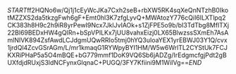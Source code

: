 $START$ff2HQNo6w/Qj1j1cEyWcJKa7Cxh2seB+rbXW5RK4sqXeQnNTzhB0IkotMZZXS2da5tkzgFwh6gF+Emt0hl3K7zfgLyvQ+MWAtozY776cQiI6ILXTlpq2CK383h8H9c2h9iR8yrPewI9Ncx7JklJvIAOk+s1ZjFPE5o9b/bI3TdTbg8MflTXj22Bl69BEDxHW4gQIRn+bSpVPlLKx7jUU8vahxEizj0LX65BlwzssSXmEh7AsAmlNIVK894ZsfAwdLCJdgmUQwRRIo5tmj0hYQ3uIoaYEX1yrEBWJ03Y1Q/cvx1jrdQl4ZcvGSrAGm/L/mr1kmaqG1RYWpyBYI1HM/W5w6WrlTL2CYStUk7FCJKXRiPHaP5a5O4mBQE+bG779mmf1DoK9VQ6Sb6jADZg/IrEdgmcfgjPdt2gBUXfdjdRUxjS3ldNCFynxGlqnaC+PUGQ/3FY7Kfiini9M1WiIVg==$END$